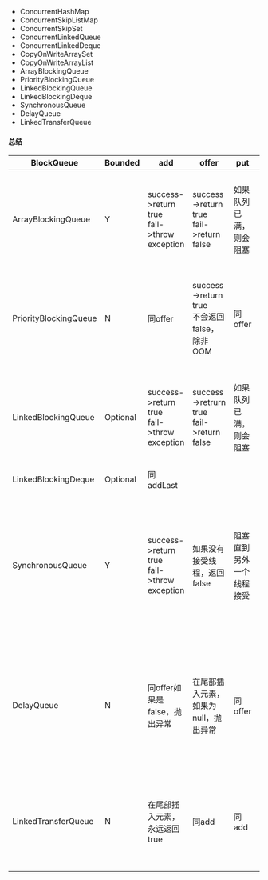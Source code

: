 - ConcurrentHashMap
- ConcurrentSkipListMap
- ConcurrentSkipSet
- ConcurrentLinkedQueue
- ConcurrentLinkedDeque
- CopyOnWriteArraySet
- CopyOnWriteArrayList
- ArrayBlockingQueue
- PriorityBlockingQueue
- LinkedBlockingQueue
- LinkedBlockingDeque
- SynchronousQueue
- DelayQueue
- LinkedTransferQueue

#### 总结

| BlockQueue            | Bounded  | add                                             | offer                                            | put                      | remove                             | pool                                             | element                                        | peek                       | take                                     | transfer                                     | addLast | addFirst | removeLast | removeFirst |
| --------------------- | -------- | ----------------------------------------------- | ------------------------------------------------ | ------------------------ | ---------------------------------- | ------------------------------------------------ | ---------------------------------------------- | -------------------------- | ---------------------------------------- | -------------------------------------------- | ------- | -------- | ---------- | ----------- |
| ArrayBlockingQueue    | Y        | success->return true<br />fail->throw exception | success->return true<br />fail->return false     | 如果队列已满，则会阻塞   | 移除头部元素，如果为null，抛出异常 | 移除头部元素并返回                               | 获取头部元素，如果为null抛出异常，不会删除元素 | 获取头部元素，不会删除元素 | 如果队列为空，一直等待，否则删除头部元素 |                                              |         |          |            |             |
| PriorityBlockingQueue | N        | 同offer                                         | success->return true<br />不会返回false，除非OOM | 同offer                  | 移除头部元素，如果为null，抛出异常 | 移除头部元素并返回                               | 获取头部元素，如果为null抛出异常，不会删除元素 | 获取头部元素，不会删除元素 | 如果队列为空，一直等待，否则删除头部元素 |                                              |         |          |            |             |
| LinkedBlockingQueue   | Optional | success->return true<br />fail->throw exception | success->retrurn true<br />fail->return false    | 如果队列已满，则会阻塞   | 移除头部元素，如果为null，抛出异常 | 移除头部元素并返回                               | 获取头部元素，如果为null抛出异常，不会删除元素 | 获取头部元素，不会删除元素 | 如果队列为空，一直等待，否则删除头部元素 |                                              |         |          |            |             |
| LinkedBlockingDeque   | Optional | 同addLast                                       |                                                  |                          |                                    |                                                  |                                                |                            |                                          |                                              |         |          |            |             |
| SynchronousQueue      | Y        | success->return true<br />fail->throw exception | 如果没有接受线程，返回false                      | 阻塞直到另外一个线程接受 | 移除头部元素，如果为null，抛出异常 | 移除头部元素并返回，如果元素可用不为空，反之为空 | 会永远抛出异常                                 | 直接return null            | 一直等待，有线程transfer元素             |                                              |         |          |            |             |
| DelayQueue            | N        | 同offer如果是false，抛出异常                    | 在尾部插入元素，如果为null，抛出异常             | 同offer                  | 移除头部元素，如果为null，抛出异常 | 如果没有元素或者元素没有过期，都会返回null       | 获取头部元素，如果为null抛出异常，不会删除元素 | 获取头部元素，不会删除元素 | 一直等待，有线程放入元素并且头部元素过期 |                                              |         |          |            |             |
| LinkedTransferQueue   | N        | 在尾部插入元素，永远返回true                    | 同add                                            | 同add                    | 移除头部元素，如果为null，抛出异常 | 移除头部元素并返回                               | 获取头部元素，如果为null抛出异常，不会删除元素 | 获取头部元素，不会删除元素 | 一直等待，直到有线程放进元素             | 在队列尾部插入元素，如果没有被消费则一直等待 |         |          |            |             |



